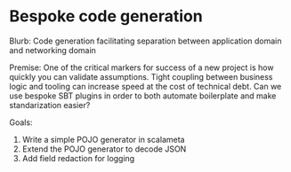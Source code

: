 Bespoke code generation
===

Blurb:
  Code generation facilitating separation between application domain and networking domain

Premise:
  One of the critical markers for success of a new project is how quickly you can validate assumptions.
  Tight coupling between business logic and tooling can increase speed at the cost of technical debt.
  Can we use bespoke SBT plugins in order to both automate boilerplate and make standarization easier?

Goals:
  1. Write a simple POJO generator in scalameta
  2. Extend the POJO generator to decode JSON
  3. Add field redaction for logging
